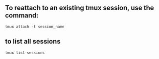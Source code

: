 ## To reattach to an existing tmux session, use the command:
    tmux attach -t session_name

## to  list all sessions
    tmux list-sessions

